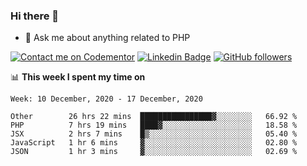 ### Hi there 👋

<!--
**mustafaculban/mustafaculban** is a ✨ _special_ ✨ repository because its `README.md` (this file) appears on your GitHub profile.

Here are some ideas to get you started:

- 🌱 I’m currently learning ...
- 👯 I’m looking to collaborate on ...
- 🤔 I’m looking for help with ...
- 📫 How to reach me: ...
- 😄 Pronouns: ...
- ⚡ Fun fact: ...

-->
- 💬 Ask me about anything related to PHP

[![Contact me on Codementor](https://www.codementor.io/m-badges/karamusluk/book-session.svg)](https://www.codementor.io/@karamusluk?refer=badge)
[![Linkedin Badge](https://img.shields.io/badge/-Mustafa%20Culban-blue?style=social&logo=Linkedin&logoColor=blue&link=https://www.linkedin.com/in/mustafaculban/)](https://www.linkedin.com/in/mustafaculban/) 
[![GitHub followers](https://img.shields.io/github/followers/karamusluk?label=Follow&style=social)](https://github.com/karamusluk/?tab=follow)


📊 **This week I spent my time on**
<!--START_SECTION:waka-->
```text
Week: 10 December, 2020 - 17 December, 2020

Other        26 hrs 22 mins  ████████████████▓░░░░░░░░   66.92 % 
PHP          7 hrs 19 mins   ████▓░░░░░░░░░░░░░░░░░░░░   18.58 % 
JSX          2 hrs 7 mins    █▒░░░░░░░░░░░░░░░░░░░░░░░   05.40 % 
JavaScript   1 hr 6 mins     ▓░░░░░░░░░░░░░░░░░░░░░░░░   02.80 % 
JSON         1 hr 3 mins     ▓░░░░░░░░░░░░░░░░░░░░░░░░   02.69 % 
```
<!--END_SECTION:waka-->

